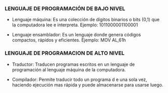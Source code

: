 ### LENGUAJE DE PROGRAMACIÓN DE BAJO NIVEL

* Lenguaje máquina: 	 Es una colección de dígitos binarios o bits (0,1) que la computadora lee e interpreta.
Ejemplo: 1011000001100001



* Lenguaje ensamblador: 	Es un lenguaje donde genera códigos compactos, rápidos y eficientes.
Ejemplo: MOV AL,61h






### LENGUAJE DE PROGRAMACION DE ALTO NIVEL



* Traductor:	Traducen programas escritos en un lenguaje de programación al lenguaje máquina de la computadora.

* Compilador: 	Permite traducir todo un programa d e una sola vez, haciendo ejecución mas rápida y puede almacenarse para usarse luego. 













